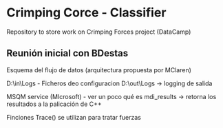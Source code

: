 # Crimping Corce - Classifier

Repository to store work on Crimping Forces project (DataCamp)

## Reunión inicial con BDestas

Esquema del flujo de datos (arquitectura propuesta por MClaren)

D:\in\Logs - Ficheros deo configuracion
D:\out\Logs -> logging de salida

MSQM service (MIcrosoft) - ver un poco qué es
mdi_results -> retorna los resultados a la palicación de C++

Finciones Trace() se utilizan para tratar fuerzas
